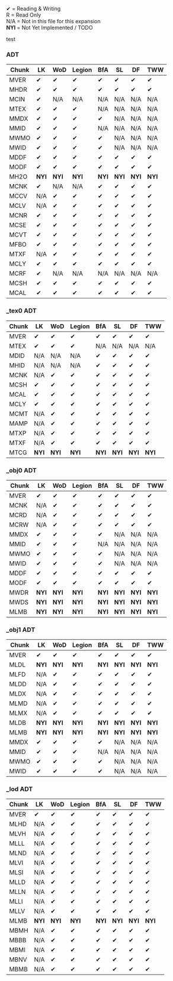 ✔ = Reading & Writing<br>
R = Read Only<br>
N/A = Not in this file for this expansion<br>
**NYI** = Not Yet Implemented / TODO

test


### ADT
|Chunk|LK|WoD|Legion|BfA|SL|DF|TWW|
|-----|-----|-----|-----|-----|-----|-----|-----|
|MVER|✔|✔|✔|✔|✔|✔|✔|
|MHDR|✔|✔|✔|✔|✔|✔|✔|
|MCIN|✔|N/A|N/A|N/A|N/A|N/A|N/A|
|MTEX|✔|✔|✔|N/A|N/A|N/A|N/A|
|MMDX|✔|✔|✔|✔|N/A|N/A|N/A|
|MMID|✔|✔|✔|N/A|N/A|N/A|N/A|
|MWMO|✔|✔|✔|✔|N/A|N/A|N/A|
|MWID|✔|✔|✔|✔|N/A|N/A|N/A|
|MDDF|✔|✔|✔|✔|✔|✔|✔|
|MODF|✔|✔|✔|✔|✔|✔|✔|
|MH2O|**NYI**|**NYI**|**NYI**|**NYI**|**NYI**|**NYI**|**NYI**|
|MCNK|✔|N/A|N/A|✔|✔|✔|✔|
|MCCV|N/A|✔|✔|✔|✔|✔|✔|
|MCLV|N/A|✔|✔|✔|✔|✔|✔|
|MCNR|✔|✔|✔|✔|✔|✔|✔|
|MCSE|✔|✔|✔|✔|✔|✔|✔|
|MCVT|✔|✔|✔|✔|✔|✔|✔|
|MFBO|✔|✔|✔|✔|✔|✔|✔|
|MTXF|N/A|✔|✔|✔|✔|✔|✔|
|MCLY|✔|✔|✔|✔|✔|✔|✔|
|MCRF|✔|N/A|N/A|N/A|N/A|N/A|N/A|
|MCSH|✔|✔|✔|✔|✔|✔|✔|
|MCAL|✔|✔|✔|✔|✔|✔|✔|

### _tex0 ADT
|Chunk|LK|WoD|Legion|BfA|SL|DF|TWW|
|-----|-----|-----|-----|-----|-----|-----|-----|
|MVER|✔|✔|✔|✔|✔|✔|✔|
|MTEX|✔|✔|✔|N/A|N/A|N/A|N/A|
|MDID|N/A|N/A|N/A|✔|✔|✔|✔|
|MHID|N/A|N/A|N/A|✔|✔|✔|✔|
|MCNK|N/A|✔|✔|✔|✔|✔|✔|
|MCSH|✔|✔|✔|✔|✔|✔|✔|
|MCAL|✔|✔|✔|✔|✔|✔|✔|
|MCLY|✔|✔|✔|✔|✔|✔|✔|
|MCMT|N/A|✔|✔|✔|✔|✔|✔|
|MAMP|N/A|✔|✔|✔|✔|✔|✔|
|MTXP|N/A|✔|✔|✔|✔|✔|✔|
|MTXF|N/A|✔|✔|✔|✔|✔|✔|
|MTCG|**NYI**|**NYI**|**NYI**|**NYI**|**NYI**|**NYI**|**NYI**|

### _obj0 ADT
|Chunk|LK|WoD|Legion|BfA|SL|DF|TWW|
|-----|-----|-----|-----|-----|-----|-----|-----|
|MVER|✔|✔|✔|✔|✔|✔|✔|
|MCNK|N/A|✔|✔|✔|✔|✔|✔|
|MCRD|N/A|✔|✔|✔|✔|✔|✔|
|MCRW|N/A|✔|✔|✔|✔|✔|✔|
|MMDX|✔|✔|✔|✔|N/A|N/A|N/A|
|MMID|✔|✔|✔|N/A|N/A|N/A|N/A|
|MWMO|✔|✔|✔|✔|N/A|N/A|N/A|
|MWID|✔|✔|✔|✔|N/A|N/A|N/A|
|MDDF|✔|✔|✔|✔|✔|✔|✔|
|MODF|✔|✔|✔|✔|✔|✔|✔|
|MWDR|**NYI**|**NYI**|**NYI**|**NYI**|**NYI**|**NYI**|**NYI**|
|MWDS|**NYI**|**NYI**|**NYI**|**NYI**|**NYI**|**NYI**|**NYI**|
|MLMB|**NYI**|**NYI**|**NYI**|**NYI**|**NYI**|**NYI**|**NYI**|

### _obj1 ADT
|Chunk|LK|WoD|Legion|BfA|SL|DF|TWW|
|-----|-----|-----|-----|-----|-----|-----|-----|
|MVER|✔|✔|✔|✔|✔|✔|✔|
|MLDL|**NYI**|**NYI**|**NYI**|**NYI**|**NYI**|**NYI**|**NYI**|
|MLFD|N/A|✔|✔|✔|✔|✔|✔|
|MLDD|N/A|✔|✔|✔|✔|✔|✔|
|MLDX|N/A|✔|✔|✔|✔|✔|✔|
|MLMD|N/A|✔|✔|✔|✔|✔|✔|
|MLMX|N/A|✔|✔|✔|✔|✔|✔|
|MLDB|**NYI**|**NYI**|**NYI**|**NYI**|**NYI**|**NYI**|**NYI**|
|MLMB|**NYI**|**NYI**|**NYI**|**NYI**|**NYI**|**NYI**|**NYI**|
|MMDX|✔|✔|✔|✔|N/A|N/A|N/A|
|MMID|✔|✔|✔|N/A|N/A|N/A|N/A|
|MWMO|✔|✔|✔|✔|N/A|N/A|N/A|
|MWID|✔|✔|✔|✔|N/A|N/A|N/A|

### _lod ADT
|Chunk|LK|WoD|Legion|BfA|SL|DF|TWW|
|-----|-----|-----|-----|-----|-----|-----|-----|
|MVER|✔|✔|✔|✔|✔|✔|✔|
|MLHD|N/A|✔|✔|✔|✔|✔|✔|
|MLVH|N/A|✔|✔|✔|✔|✔|✔|
|MLLL|N/A|✔|✔|✔|✔|✔|✔|
|MLND|N/A|✔|✔|✔|✔|✔|✔|
|MLVI|N/A|✔|✔|✔|✔|✔|✔|
|MLSI|N/A|✔|✔|✔|✔|✔|✔|
|MLLD|N/A|✔|✔|✔|✔|✔|✔|
|MLLN|N/A|✔|✔|✔|✔|✔|✔|
|MLLI|N/A|✔|✔|✔|✔|✔|✔|
|MLLV|N/A|✔|✔|✔|✔|✔|✔|
|MLMB|**NYI**|**NYI**|**NYI**|**NYI**|**NYI**|**NYI**|**NYI**|
|MBMH|N/A|✔|✔|✔|✔|✔|✔|
|MBBB|N/A|✔|✔|✔|✔|✔|✔|
|MBMI|N/A|✔|✔|✔|✔|✔|✔|
|MBNV|N/A|✔|✔|✔|✔|✔|✔|
|MBMB|N/A|✔|✔|✔|✔|✔|✔|

